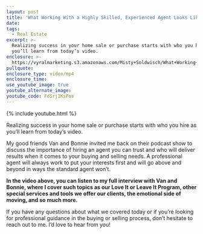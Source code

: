 ```yaml
---
layout: post
title: 'What Working With a Highly Skilled, Experienced Agent Looks Like'
date:
tags:
  - Real Estate
excerpt: >-
  Realizing success in your home sale or purchase starts with who you hire as
  you’ll learn from today’s video.
enclosure: >-
  https://vyralmarketing.s3.amazonaws.com/Misty+Soldwisch/What+Working+With+a+Highly+Skilled%2C+Experienced+Agent+Looks+Like.mp4
pullquote:
enclosure_type: video/mp4
enclosure_time:
use_youtube_image: true
youtube_alternate_image:
youtube_code: FdSrj1KsFos
---
```


{% include youtube.html %}

Realizing success in your home sale or purchase starts with who you hire as you’ll learn from today’s video. &nbsp;

My good friends Van and Bonnie invited me back on their podcast show to discuss the importance of hiring an agent you can trust and who will deliver results when it comes to your buying and selling needs. A professional agent will always work to put your interests first and will go above and beyond in ways the standard agent won’t. &nbsp;

**In the video above, you can listen to my full interview with Van and Bonnie, where I cover such topics as our Love It or Leave It Program, other special services and tools we offer our clients, the emotional side of moving, and so much more. &nbsp;** &nbsp;&nbsp;

If you have any questions about what we covered today or if you’re looking for professional guidance in the buying or selling process, don’t hesitate to reach out to me. I’d love to hear from you\!&nbsp;<br>&nbsp;
